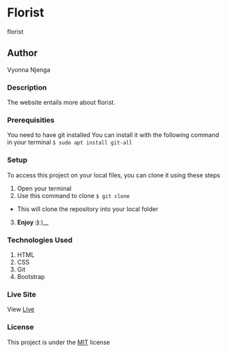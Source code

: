 # Florist
florist
## Author
Vyonna Njenga
### Description
The website entails more about florist.
### Prerequisities
You need to have git installed
You can install it with the following command in your terminal
`$ sudo apt install git-all`
### Setup
To access this project on your local files, you can clone it using these steps
1. Open your terminal
2. Use this command to clone `$ git clone`

* This will clone the repository into your local folder
3. __Enjoy :)__:)__
### Technologies Used
1. HTML
2. CSS
3. Git
4. Bootstrap
### Live Site
View [Live]()
### License
This project is under the  [MIT](LICENSE.md) license

